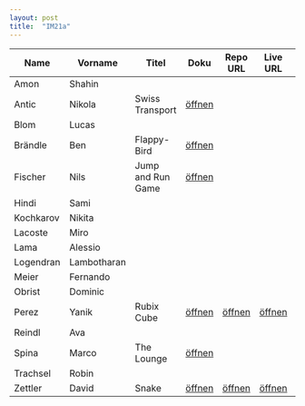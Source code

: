 ```yaml
---
layout: post
title:  "IM21a"
---
```


| Name       | Vorname   | Titel            | Doku         | Repo URL     | Live URL     | Folien       | Status         | Option |
| ---------- | --------- | ---------------- | ------------ | ------------ | ------------ | ------------ | -------------- | ------ |
| Amon       | Shahin    |                  |              |              |              |              |                |        |
| Antic      | Nikola    | Swiss Transport  | [öffnen][12] |              |              |              | <r>Coding</r>  |        |
| Blom       | Lucas     |                  |              |              |              |              |                |        |
| Brändle    | Ben       | Flappy-Bird      | [öffnen][14] |              |              |              | <r>Coding</r>  |        |
| Fischer    | Nils     | Jump and Run Game | [öffnen][15] |              |              |              | <r>Coding</r>  |        |
| Hindi      | Sami      |                  |              |              |              |              |                |        |
| Kochkarov  | Nikita    |                  |              |              |              |              |                |        |
| Lacoste    | Miro      |                  |              |              |              |              |                |        |
| Lama       | Alessio   |                  |              |              |              |              |                |        |
| Logendran | Lambotharan |                 |              |              |              |              |                |        |
| Meier      | Fernando  |                  |              |              |              |              |                |        |
| Obrist     | Dominic   |                  |              |              |              |              |                |        |
| Perez      | Yanik     | Rubix Cube       | [öffnen][23] | [öffnen][43] | [öffnen][63] |              | <r>Coding</r>  |        |
| Reindl     | Ava       |                  |              |              |              |              |                |        |
| Spina      | Marco     | The Lounge       | [öffnen][25] |              |              |              | <r>Coding</r>  |        |
| Trachsel   | Robin     |                  |              |              |              |              |                |        |
| Zettler    | David     | Snake            | [öffnen][27] | [öffnen][47] | [öffnen][67] |              | <r>Coding</r>  |        |

<style>
r { color: Red }
o { color: Orange }
g { color: Green }
v { color: Darkviolet }
</style>
                                                              
[12]: doc_im21a/S4F-Projekt_Nikola_Antic_Swiss-Transport.pdf
[14]: doc_im21a/S4F-Projekt_Ben_Brändle.pdf
[15]: doc_im21a/S4F-Projekt_Nils_Fischer_Jump_and_Run_game.pdf
[23]: doc_im21a/S4F-Projekt_Yanik_Perez.pdf
[43]: https://github.com/TownOfGoog/Rubics-Cube
[63]: https://townofgoog.github.io/Rubics-Cube/
[25]: doc_im21a/S4F-Projekt_Marco_Spina.pdf
[27]: doc_im21a/S4F-Project_David_Zettler.pdf
[47]: https://github.com/nxtdxve/snake-web
[67]: https://dave-snake-web.vercel.app/
